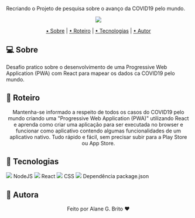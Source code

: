 <p>Recriando o Projeto de pesquisa sobre o avanço da COVID19 pelo mundo.</p>
<div align="center">
<img src="img/jogo_dino.jpg"/>
</div>
<p align="center">
 <a href="#computer-sobre">• Sobre</a> | 
 <a href="#memo-roteiro">• Roteiro</a> | 
 <a href="#hammer-tecnologias">• Tecnologias</a> | 
 <a href="#boy-autor">• Autor</a> 
</p>

## :computer: **Sobre**

Desafio pratico sobre o desenvolvimento de uma Progressive Web Application (PWA) com React para mapear os dados ca COVID19 pelo mundo.<br>

## :memo: **Roteiro**

<div align="center">

<p>
Mantenha-se informado a respeito de todos os casos do COVID19 pelo mundo criando uma "Progressive Web Application (PWA)" utilizando React e aprenda como criar uma aplicação para ser executada no browser e funcionar como aplicativo contendo algumas funcionalidades de um aplicativo nativo. Tudo rápido e fácil, sem precisar subir para a Play Store ou App Store.
</p>

</div>
 

## :hammer: **Tecnologias**

<img src="https://img.icons8.com/color/24/000000/in-progress--v1.png"/> NodeJS
<img src="https://img.icons8.com/color/24/000000/in-progress--v1.png"/> React
<img src="https://img.icons8.com/color/24/000000/in-progress--v1.png"/> CSS
<img src="https://img.icons8.com/color/24/000000/in-progress--v1.png"/> Dependência package.json

## :girl: **Autora**

<div align="center">
Feito por Alane G. Brito ❤️
</div>